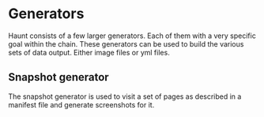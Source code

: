 # Generators

Haunt consists of a few larger generators. Each of them with a very specific 
goal within the chain. These generators can be used to build the various sets 
of data output. Either image files or yml files. 

## Snapshot generator

The snapshot generator is used to visit a set of pages as described in a 
manifest file and generate screenshots for it. 


